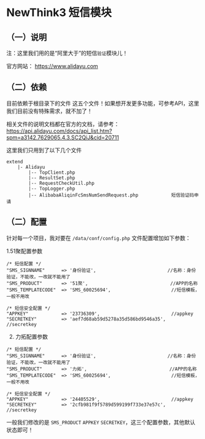# NewThink3 短信模块


## （一）说明

注：这里我们用的是“阿里大于”的短信`验证`模块儿！

官方网站： https://www.alidayu.com


## （二）依赖

目前依赖于根目录下的文件 这五个文件！如果想开发更多功能，可参考API，这里我们目前没有特殊需求，就不加了！

相关文件的说明文档都在官方的文档，请参考：https://api.alidayu.com/docs/api_list.htm?spm=a3142.7629065.4.3.SC2QiJ&cid=20711

这里我们只用到了以下几个文件
```
extend
	|- Alidayu
		|-- TopClient.php
		|-- ResultSet.php
		|-- RequestCheckUtil.php
		|-- TopLogger.php
		|-- AlibabaAliqinFcSmsNumSendRequest.php			短信验证码申请
```

## （二）配置

针对每一个项目，我对要在 `/data/conf/config.php` 文件配置增加如下参数：


1.51聚配置参数

```
/* 短信配置 */
"SMS_SIGNNAME" 		=> '身份验证',                          //名称：身份验证，不能改，一改就不能用了
"SMS_PRODUCT" 		=> '51聚',                              //APP的名称
"SMS_TEMPLATECODE" 	=> 'SMS_60025694',                     	//短信模板，一般不用改

/* 短信安全配置 */
"APPKEY" 			=> '23736309',                          //appkey
"SECRETKEY" 		=> 'aef7d68ab59d5278a35d586bd9546a35',  //secretkey
```

2. 力拓配置参数

```
/* 短信配置 */
"SMS_SIGNNAME" 		=> '身份验证',                          //名称：身份验证，不能改，一改就不能用了
"SMS_PRODUCT" 		=> '力拓',                              //APP的名称
"SMS_TEMPLATECODE" 	=> 'SMS_60025694',                     	//短信模板，一般不用改

/* 短信安全配置 */
"APPKEY" 			=> '24405529',                          //appkey
"SECRETKEY" 		=> '2cfb981f9f5789d599199f733e37e57c',  //secretkey

```

一般我们修改的是 `SMS_PRODUCT` `APPKEY`  `SECRETKEY`，这三个配置参数，其他默认状态即可！

